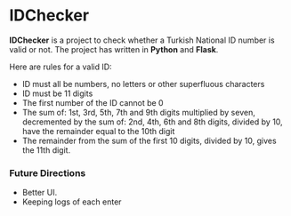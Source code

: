 # IDChecker

**IDChecker** is a project to check whether a Turkish National ID number is valid or not. The project has written in **Python** and **Flask**.

Here are rules for a valid ID:
- ID must all be numbers, no letters or other superfluous characters
- ID must be 11 digits
- The first number of the ID cannot be 0
- The sum of: 1st, 3rd, 5th, 7th and 9th digits multiplied by seven, 
decremented by the sum of: 2nd, 4th, 6th and 8th digits, divided by 10, have the remainder equal to the 10th digit
- The remainder from the sum of the first 10 digits, divided by 10, gives the 11th digit.

### Future Directions
- Better UI.
- Keeping logs of each enter
